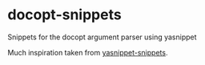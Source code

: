 # docopt-snippets
Snippets for the docopt argument parser using yasnippet 

Much inspiration taken from [yasnippet-snippets](https://github.com/AndreaCrotti/yasnippet-snippets).
